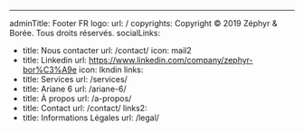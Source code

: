 ---
adminTitle: Footer FR
logo:
  url: /
copyrights: Copyright © 2019 Zéphyr & Borée. Tous droits réservés.
socialLinks: 
  - title: Nous contacter
    url: /contact/
    icon: mail2
  - title: Linkedin 
    url: https://www.linkedin.com/company/zephyr-bor%C3%A9e
    icon: lkndin
links: 
  - title: Services
    url: /services/
  - title: Ariane 6
    url: /ariane-6/
  - title: À propos
    url: /a-propos/
  - title: Contact
    url: /contact/
links2:
  - title: Informations Légales
    url: /legal/
